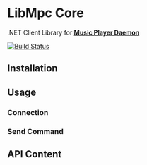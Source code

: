 LibMpc Core
===========
.NET Client Library for [**Music Player Daemon**](https://www.musicpd.org/)

[![Build Status](https://travis-ci.org/glucaci/LibMpc.net-Core.svg?branch=master)](https://travis-ci.org/glucaci/LibMpc.net-Core)

## Installation

## Usage
### Connection
### Send Command

## API Content

